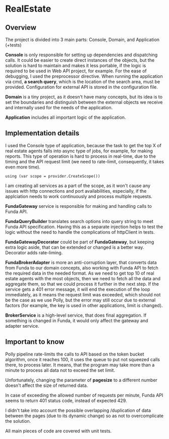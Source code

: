 # RealEstate

## Overview

The project is divided into 3 main parts: Console, Domain, and Application (+tests)

**Console** is only responsible for setting up dependencies and dispatching calls. It could be easier to create direct instances of the objects, but the solution is hard to maintain and makes it less portable, if the logic is required to be used in Web API project, for example. For the ease of debugging, I used the preprocessor directive.
When running the application via cmd, **a search query**, which is the location of the search area, must be provided.
Configuration for external API is stored in the configuration file.

**Domain** is a tiny project, as it doesn't have many concepts, but its idea is to set the boundaries and distinguish between the external objects we receive and internally used for the needs of the application.

**Application** includes all important logic of the application.

## Implementation details

I used the Console type of application, because the task to get the top X of real estate agents falls into async type of jobs, for example, for making reports. This type of operation is hard to process in real-time, due to the timing and the API request limit (we need to rate-limit, consequently, it takes even more time). 
```
using (var scope = provider.CreateScope())
```
I am creating all services as a part of the scope, as it won't cause any issues with http connections and port availabilities, especially, if the applciation needs to work continuously and process multiple requests.

**FundaGateway** service is responsible for making and handling calls to Funda API.

**FundaQueryBuilder** translates search options into query string to meet Funda API specification. Having this as a separate injection helps to test the logic without the need to handle the complications of httpClient in tests.

**FundaGatewayDecorator** could be part of **FundaGateway**, but keeping extra logic aside, that can be extended or changed is a better way. Decorator adds rate-liming.

**FundaBrokerAdapter** is more an anti-corruption layer, that converts data from Funda to our domain concepts, also working with Funda API to fetch the required data in the needed format. 
As we need to get top 10 of real estate agents with the most objects, then we need to fetch all the data and aggregate them, so that we could process it further in the next step. 
If the service gets a 401 error message, it will end the execution of the loop immediately, as it means the request limit was exceeded, which should not be the case as we use Polly, but the error may still occur due to external factors (for example, the key is used in other applications, limit is changed).

**BrokerService** is a high-level service, that does final aggregation. If something is changed in Funda, it would only affect the gateway and adapter service.

## Important to know

Polly pipeline rate-limits the calls to API based on the token bucket algorithm, once it reaches 100, it uses the queue to put not squeezed calls there, to process later. It means, that the program may take more than a minute to process all data not to exceed the set limit.

Unfortunately, changing the parameter of **pagesize** to a different number doesn't affect the size of returned data.

In case of exceeding the allowed number of requests per minute, Funda API seems to return 401 status code, instead of expected 429.

I didn't take into account the possible overlapping /duplication of data between the pages (due to its dynamic change) so as not to overcomplicate the solution.

All main pieces of code are covered with unit tests.

